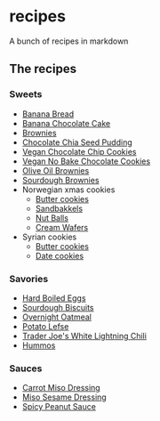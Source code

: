 # recipes

A bunch of recipes in markdown

## The recipes

### Sweets

- [Banana Bread](md/banana-bread.md)
- [Banana Chocolate Cake](md/banana-chocolate-cake.md)
- [Brownies](md/brownies.md)
- [Chocolate Chia Seed Pudding](md/chocolate-chia-seed-pudding.md)
- [Vegan Chocolate Chip Cookies](md/vegan-chocolate-chip-cookies.md)
- [Vegan No Bake Chocolate Cookies](md/vegan-no-bake-chocolate-cookies.md)
- [Olive Oil Brownies](md/olive-oil-brownies.md)
- [Sourdough Brownies](md/sourdough-brownies.md)
- Norwegian xmas cookies
  - [Butter cookies](md/norwegian-butter-cookies.md)
  - [Sandbakkels](md/sandbakkels.md)
  - [Nut Balls](md/nut-balls.md)
  - [Cream Wafers](md/cream-wafers.md)
- Syrian cookies
  - [Butter cookies](md/syrian-butter-cookies.md)
  - [Date cookies](md/syrian-date-cookies.md)

### Savories

- [Hard Boiled Eggs](md/hard-boiled-eggs.md)
- [Sourdough Biscuits](md/sourdough-biscuits.md)
- [Overnight Oatmeal](md/overnight-oatmeal.md)
- [Potato Lefse](md/potato-lefse.md)
- [Trader Joe's White Lightning Chili](md/white-lightning-chili.md)
- [Hummos](md/hummos.md)

### Sauces

- [Carrot Miso Dressing](md/carrot-miso-dressing.md)
- [Miso Sesame Dressing](md/miso-sesame-dressing.md)
- [Spicy Peanut Sauce](md/spicy-peanut-sauce.md)
